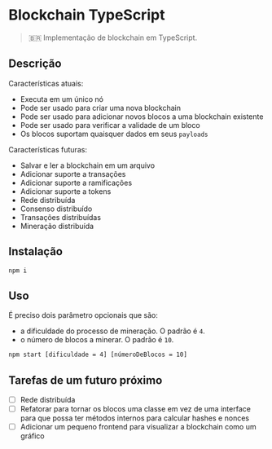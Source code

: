 # Blockchain TypeScript

> 🇧🇷 Implementação de blockchain em TypeScript.

## Descrição

Características atuais:

- Executa em um único nó
- Pode ser usado para criar uma nova blockchain
- Pode ser usado para adicionar novos blocos a uma blockchain existente
- Pode ser usado para verificar a validade de um bloco
- Os blocos suportam quaisquer dados em seus `payloads`

Características futuras:

- Salvar e ler a blockchain em um arquivo
- Adicionar suporte a transações
- Adicionar suporte a ramificações
- Adicionar suporte a tokens
- Rede distribuída
- Consenso distribuído
- Transações distribuídas
- Mineração distribuída

## Instalação

```bash
npm i
```

## Uso

É preciso dois parâmetro opcionais que são:

- a dificuldade do processo de mineração. O padrão é `4`.
- o número de blocos a minerar. O padrão é `10`.

```bash
npm start [dificuldade = 4] [númeroDeBlocos = 10]
```

## Tarefas de um futuro próximo

- [ ] Rede distribuída
- [ ] Refatorar para tornar os blocos uma classe em vez de uma interface para que possa ter métodos internos para calcular hashes e nonces
- [ ] Adicionar um pequeno frontend para visualizar a blockchain como um gráfico
